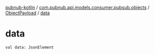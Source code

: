 [pubnub-kotlin](../../index.md) / [com.pubnub.api.models.consumer.pubsub.objects](../index.md) / [ObjectPayload](index.md) / [data](./data.md)

# data

`val data: JsonElement`